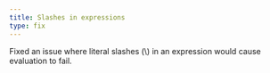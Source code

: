 ```yaml
---
title: Slashes in expressions
type: fix
---
```


Fixed an issue where literal slashes (\\) in an expression would cause evaluation to fail.